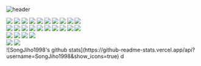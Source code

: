 ![header](https://capsule-render.vercel.app/api?type=transparent&color=auto&height=300&section=header&text=Welcome%20To%20Jiho's%20GitHub&fontSize=70&fontColor=ffffff)


<div>
    <img src="https://img.shields.io/badge/React-61DAFB?style=for-the-badge&logo=React&logoColor=white&fontColor=white">
    <img src="https://img.shields.io/badge/HTML5-E34F26?style=for-the-badge&logo=HTML5&logoColor=white&fontColor=white">
    <img src="https://img.shields.io/badge/CSS3-1572B6?style=for-the-badge&logo=CSS3&logoColor=white&fontColor=white">
    <img src="https://img.shields.io/badge/JavaScript-F7DF1E?style=for-the-badge&logo=JavaScript&logoColor=white&fontColor=white">
    <img src="https://img.shields.io/badge/Spring-6DB33F?style=for-the-badge&logo=Spring&logoColor=white&fontColor=white">
    <img src="https://img.shields.io/badge/Oracle-F80000?style=for-the-badge&logo=Oracle&logoColor=white&fontColor=white">
    <img src="https://img.shields.io/badge/Gradle-02303A?style=for-the-badge&logo=Gradle&logoColor=white&fontColor=white">
    <img src="https://img.shields.io/badge/Visual Studio Code-007ACC?style=for-the-badge&logo=Visual Studio Code&logoColor=white&fontColor=white">
    <img src="https://img.shields.io/badge/C-A8B9CC?style=for-the-badge&logo=C&logoColor=white&fontColor=white">
    <img src="https://img.shields.io/badge/Python-3776AB?style=for-the-badge&logo=Python&logoColor=white&fontColor=white">
</div>
<div>
        <img src="https://img.shields.io/badge/Java-007396?style=flat&logo=Java&logoColor=white" />
        <img src="https://img.shields.io/badge/Python-3776AB?style=flat&logo=Python&logoColor=white" />
        <img src="https://img.shields.io/badge/HTML5-E34F26?style=flat&logo=HTML5&logoColor=white" />
        <img src="https://img.shields.io/badge/CSS3-1572B6?style=flat&logo=CSS3&logoColor=white" />
        <img src="https://img.shields.io/badge/JavaScript-F7DF1E?style=flat&logo=JavaScript&logoColor=white" />
        <img src="https://img.shields.io/badge/Oracle-F80000?style=flat&logo=Oracle&logoColor=white" />
        <img src="https://img.shields.io/badge/jQuery-0769AD?style=flat&logo=jQuery&logoColor=white" /> 
        <img src="https://img.shields.io/badge/Apache Tomcat-F8DC75?style=flat&logo=Apache Tomcat&logoColor=white" />
        <img src="https://img.shields.io/badge/Bootstrap-7952B3?style=flat&logo=Bootstrap&logoColor=white" />   
        <img src="https://img.shields.io/badge/Bootstrap-7952B3?style=flat&logo=Bootstrap&logoColor=white" /> 
</div>

<div>
        <img src="https://img.shields.io/badge/Spring-6DB33F?style=flat&logo=Spring&logoColor=white" />
        <img src="https://img.shields.io/badge/Eclipse IDE-2C2255?style=flat&logo=Eclipse IDE&logoColor=white" />       
        <img src="https://img.shields.io/badge/Visual Studio Code-007ACC?style=flat&logo=Visual Studio Code&logoColor=white" /> 
        <img src="https://img.shields.io/badge/GitHub-181717?style=flat&logo=GitHub&logoColor=white" /> 
</div>
       
<div>
        <img src="https://img.shields.io/badge/Slack-4A154B?style=flat&logo=Slack&logoColor=white" />
        <img src="https://img.shields.io/badge/Discord-5865F2?style=flat&logo=Discord&logoColor=white" />       
</div>
![SongJiho1998's github stats](https://github-readme-stats.vercel.app/api?username=SongJiho1998&show_icons=true)
d
